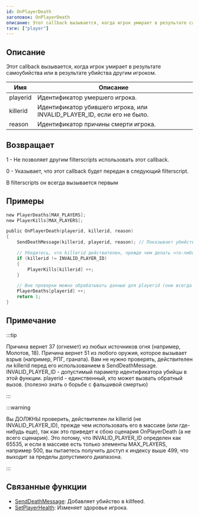 ```yaml
---
id: OnPlayerDeath
заголовок: OnPlayerDeath
описание: Этот callback вызывается, когда игрок умирает в результате самоубийства или в результате убийства другим игроком.
тэги: ["player"]
---
```


## Описание

Этот callback вызывается, когда игрок умирает в результате самоубийства или в результате убийства другим игроком.

| Имя      | Описание                                                                                      |
| -------- | --------------------------------------------------------------------------------------------- |
| playerid | Идентификатор умершего игрока.                                                                |
| killerid | Идентификатор убившего игрока, или INVALID_PLAYER_ID, если его не было.                       | 
| reason   | Идентификатор причины смерти игрока.                                                          |

## Возвращает

1 - Не позволяет другим filterscripts использовать этот callback.

0 - Указывает, что этот callback будет передан в следующий filterscript.

В filterscripts он всегда вызывается первым

## Примеры

```c
new PlayerDeaths[MAX_PLAYERS];
new PlayerKills[MAX_PLAYERS];

public OnPlayerDeath(playerid, killerid, reason)
{
    SendDeathMessage(killerid, playerid, reason); // Показывает убийство в killfeed

    // Убедитесь, что killerid действителен, прежде чем делать что-либо с ним
    if (killerid != INVALID_PLAYER_ID)
    {
        PlayerKills[killerid] ++;
    }

    // Вне проверки можно обрабатывать данные для playerid (они всегда действителены)
    PlayerDeaths[playerid] ++;
    return 1;
}
```

## Примечание

:::tip

Причина вернет 37 (огнемет) из любых источников огня (например, Молотов, 18). Причина вернет 51 из любого оружия, которое вызывает взрыв (например, РПГ, граната). Вам не нужно проверять, действителен ли killerid перед его использованием в SendDeathMessage. INVALID_PLAYER_ID - допустимый параметр идентификатора убийцы в этой функции. playerid - единственный, кто может вызвать обратный вызов. (полезно знать о борьбе с фальшивой смертью)

:::

:::warning

Вы ДОЛЖНЫ проверить, действителен ли killerid (не INVALID_PLAYER_ID), прежде чем использовать его в массиве (или где-нибудь еще), так как это приведет к сбою сценария OnPlayerDeath (а не всего сценария). Это потому, что INVALID_PLAYER_ID определен как 65535, и если в массиве есть только элементы MAX_PLAYERS, например 500, вы пытаетесь получить доступ к индексу выше 499, что выходит за пределы допустимого диапазона.

:::

## Связанные функции

- [SendDeathMessage](../functions/SendDeathMessage.md): Добавляет убийство в killfeed.
- [SetPlayerHealth](../functions/SetPlayerHealth.md): Изменяет здоровье игрока.
